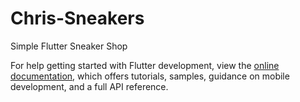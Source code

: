 # Chris-Sneakers

Simple Flutter Sneaker Shop

For help getting started with Flutter development, view the
[online documentation](https://docs.flutter.dev/), which offers tutorials,
samples, guidance on mobile development, and a full API reference.

